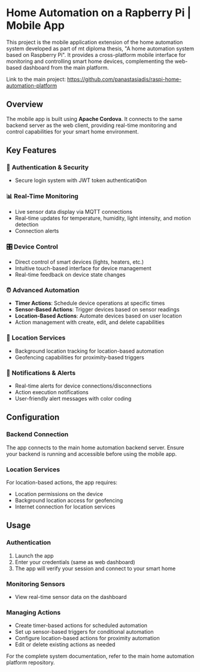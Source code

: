 # Home Automation on a Rapberry Pi | Mobile App

This project is the mobile application extension of the home automation system developed as part of mt diploma thesis, "A home automation system based on Raspberry Pi". It provides a cross-platform mobile interface for monitoring and controlling smart home devices, complementing the web-based dashboard from the main platform.

Link to the main project: https://github.com/panastasiadis/raspi-home-automation-platform

## Overview

The mobile app is built using **Apache Cordova**. It connects to the same backend server as the web client, providing real-time monitoring and control capabilities for your smart home environment.

## Key Features

### 🔐 **Authentication & Security**
- Secure login system with JWT token authenticatiΦon


### 📊 **Real-Time Monitoring**
- Live sensor data display via MQTT connections
- Real-time updates for temperature, humidity, light intensity, and motion detection
- Connection alerts

### 🎛️ **Device Control**
- Direct control of smart devices (lights, heaters, etc.)
- Intuitive touch-based interface for device management
- Real-time feedback on device state changes

### ⏰ **Advanced Automation**
- **Timer Actions**: Schedule device operations at specific times
- **Sensor-Based Actions**: Trigger devices based on sensor readings
- **Location-Based Actions**: Automate devices based on user location
- Action management with create, edit, and delete capabilities

### 📍 **Location Services**
- Background location tracking for location-based automation
- Geofencing capabilities for proximity-based triggers

### 🔔 **Notifications & Alerts**
- Real-time alerts for device connections/disconnections
- Action execution notifications
- User-friendly alert messages with color coding

## Configuration

### Backend Connection
The app connects to the main home automation backend server. Ensure your backend is running and accessible before using the mobile app.

### Location Services
For location-based actions, the app requires:
- Location permissions on the device
- Background location access for geofencing
- Internet connection for location services

## Usage

### Authentication
1. Launch the app
2. Enter your credentials (same as web dashboard)
3. The app will verify your session and connect to your smart home

### Monitoring Sensors
- View real-time sensor data on the dashboard


### Managing Actions
- Create timer-based actions for scheduled automation
- Set up sensor-based triggers for conditional automation
- Configure location-based actions for proximity automation
- Edit or delete existing actions as needed

For the complete system documentation, refer to the main home automation platform repository.
